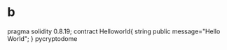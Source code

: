 # b
pragma solidity 0.8.19; contract
Helloworld{
 string public message="Hello World";
} 
pycryptodome
